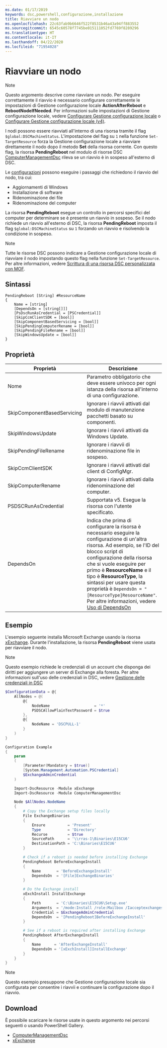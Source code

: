 ```yaml
---
ms.date: 01/17/2019
keywords: dsc,powershell,configurazione,installazione
title: Riavviare un nodo
ms.openlocfilehash: 22c63fab9b6646f522f8531b46a43a94ff883552
ms.sourcegitcommit: 6545c60578f7745be015111052fd7769f8289296
ms.translationtype: HT
ms.contentlocale: it-IT
ms.lasthandoff: 04/22/2020
ms.locfileid: "71954028"
---
```

# <a name="reboot-a-node"></a>Riavviare un nodo

> [!NOTE]
> Questo argomento descrive come riavviare un nodo. Per eseguire correttamente il riavvio è necessario configurare correttamente le impostazioni di Gestione configurazione locale **ActionAfterReboot** e **RebootNodeIfNeeded**.
> Per informazioni sulle impostazioni di Gestione configurazione locale, vedere [Configurare Gestione configurazione locale](../managing-nodes/metaConfig.md) o [Configurare Gestione configurazione locale (v4)](../managing-nodes/metaConfig4.md).

I nodi possono essere riavviati all'interno di una risorsa tramite il flag `$global:DSCMachineStatus`. L'impostazione del flag su `1` nella funzione `Set-TargetResource` forza la Gestione configurazione locale a riavviare direttamente il nodo dopo il metodo **Set** della risorsa corrente. Con questo flag, la risorsa **PendingReboot** nel modulo di risorse DSC [ComputerManagementDsc](https://github.com/PowerShell/ComputerManagementDsc) rileva se un riavvio è in sospeso all'esterno di DSC.

Le [configurazioni](configurations.md) possono eseguire i passaggi che richiedono il riavvio del nodo, tra cui:

- Aggiornamenti di Windows
- Installazione di software
- Ridenominazione dei file
- Ridenominazione del computer

La risorsa **PendingReboot** esegue un controllo in percorsi specifici del computer per determinare se è presente un riavvio in sospeso. Se il nodo richiede un riavvio all'esterno di DSC, la risorsa **PendingReboot** imposta il flag `$global:DSCMachineStatus` su `1` forzando un riavvio e risolvendo la condizione in sospeso.

> [!NOTE]
> Tutte le risorse DSC possono indicare a Gestione configurazione locale di riavviare il nodo impostando questo flag nella funzione `Set-TargetResource`. Per altre informazioni, vedere [Scrittura di una risorsa DSC personalizzata con MOF](../resources/authoringResourceMOF.md).

## <a name="syntax"></a>Sintassi

```
PendingReboot [String] #ResourceName
{
    Name = [string]
    [DependsOn = [string[]]]
    [PsDscRunAsCredential = [PSCredential]]
    [SkipCcmClientSDK = [bool]]
    [SkipComponentBasedServicing = [bool]]
    [SkipPendingComputerRename = [bool]]
    [SkipPendingFileRename = [bool]]
    [SkipWindowsUpdate = [bool]]
}
```

## <a name="properties"></a>Proprietà

| Proprietà | Descrizione |
| --- | --- |
| Nome| Parametro obbligatorio che deve essere univoco per ogni istanza della risorsa all'interno di una configurazione.|
| SkipComponentBasedServicing | Ignorare i riavvii attivati dal modulo di manutenzione pacchetti basato su componenti. |
| SkipWindowsUpdate | Ignorare i riavvii attivati da Windows Update.|
| SkipPendingFileRename | Ignorare i riavvii di ridenominazione file in sospeso. |
| SkipCcmClientSDK | Ignorare i riavvii attivati dal client di ConfigMgr. |
| SkipComputerRename | Ignorare i riavvii attivati dalla ridenominazione del computer. |
| PSDSCRunAsCredential | Supportata v5. Esegue la risorsa con l'utente specificato. |
| DependsOn | Indica che prima di configurare la risorsa è necessario eseguire la configurazione di un'altra risorsa. Ad esempio, se l'ID del blocco script di configurazione della risorsa che si vuole eseguire per primo è **ResourceName** e il tipo è **ResourceType**, la sintassi per usare questa proprietà è `DependsOn = "[ResourceType]ResourceName"`. Per altre informazioni, vedere [Uso di DependsOn](resource-depends-on.md)|

## <a name="example"></a>Esempio

L'esempio seguente installa Microsoft Exchange usando la risorsa [xExchange](https://github.com/PowerShell/xExchange).
Durante l'installazione, la risorsa **PendingReboot** viene usata per riavviare il nodo.

> [!NOTE]
> Questo esempio richiede le credenziali di un account che disponga dei diritti per aggiungere un server di Exchange alla foresta. Per altre informazioni sull'uso delle credenziali in DSC, vedere [Gestione delle credenziali in DSC](../configurations/configDataCredentials.md)

```powershell
$ConfigurationData = @{
    AllNodes = @(
        @{
            NodeName                    = '*'
            PSDSCAllowPlainTextPassword = $true
        },
        @{
            NodeName = 'DSCPULL-1'
        }
    )
}

Configuration Example
{
    param
    (
        [Parameter(Mandatory = $true)]
        [System.Management.Automation.PSCredential]
        $ExchangeAdminCredential
    )

    Import-DscResource -Module xExchange
    Import-DscResource -Module ComputerManagementDsc

    Node $AllNodes.NodeName
    {
        # Copy the Exchange setup files locally
        File ExchangeBinaries
        {
            Ensure          = 'Present'
            Type            = 'Directory'
            Recurse         = $true
            SourcePath      = '\\rras-1\Binaries\E15CU6'
            DestinationPath = 'C:\Binaries\E15CU6'
        }

        # Check if a reboot is needed before installing Exchange
        PendingReboot BeforeExchangeInstall
        {
            Name       = 'BeforeExchangeInstall'
            DependsOn  = '[File]ExchangeBinaries'
        }

        # Do the Exchange install
        xExchInstall InstallExchange
        {
            Path       = 'C:\Binaries\E15CU6\Setup.exe'
            Arguments  = '/mode:Install /role:Mailbox /Iacceptexchangeserverlicenseterms'
            Credential = $ExchangeAdminCredential
            DependsOn  = '[PendingReboot]BeforeExchangeInstall'
        }

        # See if a reboot is required after installing Exchange
        PendingReboot AfterExchangeInstall
        {
            Name      = 'AfterExchangeInstall'
            DependsOn = '[xExchInstall]InstallExchange'
        }
    }
}
```

> [!NOTE]
> Questo esempio presuppone che Gestione configurazione locale sia configurata per consentire i riavvii e continuare la configurazione dopo il riavvio.

## <a name="where-to-download"></a>Download

È possibile scaricare le risorse usate in questo argomento nei percorsi seguenti o usando PowerShell Gallery.

- [ComputerManagementDsc](https://github.com/PowerShell/ComputerManagementDsc)
- [xExchange](https://github.com/PowerShell/xExchange)
